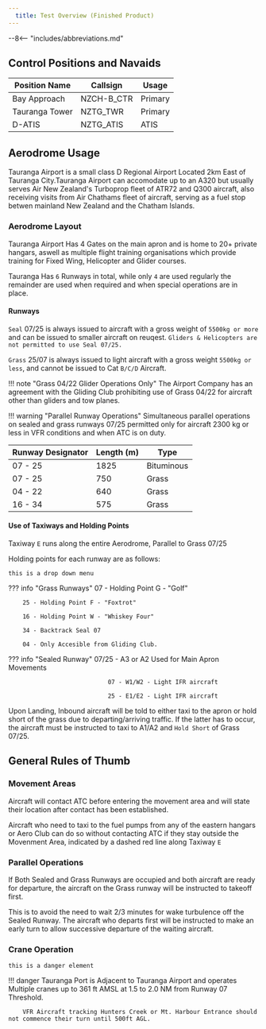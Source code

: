 ```yaml
---
  title: Test Overview (Finished Product)
---
```


--8<-- "includes/abbreviations.md"

## Control Positions and Navaids

| Position Name     | Callsign    | Usage      |
| ----------------- | ---------   | -----------|  
| Bay Approach      | NZCH-B_CTR  | Primary    | 
| Tauranga Tower    | NZTG_TWR    | Primary    |
| D-ATIS            | NZTG_ATIS   | ATIS       | 
 

## Aerodrome Usage

Tauranga Airport is a small class D Regional Airport Located 2km East of Tauranga City.Tauranga Airport can accomodate up to an A320 but usually serves Air New Zealand's Turboprop fleet of ATR72 and Q300 aircraft, also receiving visits from Air Chathams fleet of aircraft, serving as a fuel stop betwen mainland New Zealand and the Chatham Islands.

### Aerodrome Layout

Tauranga Airport Has 4 Gates on the main apron and is home to 20+ private hangars, aswell as multiple flight training organisations which provide training for Fixed Wing, Helicopter and Glider courses.

Tauranga Has `6` Runways in total, while only `4` are used regularly the remainder are used when required and when special operations are in place.


#### Runways

`Seal` 07/25 is always issued to aircraft with a gross weight of `5500kg or more` and can be issued to smaller aircraft on reuqest. `Gliders & Helicopters are not permitted to use Seal 07/25.`

`Grass` 25/07 is always issued to light aircraft with a gross weight `5500kg or less`, and cannot be issued to Cat `B/C/D` Aircraft.

!!! note "Grass 04/22 Glider Operations Only"
        The Airport Company has an agreement with the Gliding Club prohibiting use of Grass 04/22 for aircraft other than gliders and tow planes.

!!! warning "Parallel Runway Operations"
        Simultaneous parallel operations on sealed and grass runways 07/25 permitted only for aircraft 2300 kg or less in VFR conditions and when ATC is on duty.



| Runway Designator   | Length (m) | Type        | 
| ------------------  | ---------- | --------    | 
| 07 - 25             | 1825       | Bituminous  |
| 07 - 25             | 750        | Grass       | 
| 04 - 22             | 640        | Grass       |
| 16 - 34             | 575        | Grass       |

#### Use of Taxiways and Holding Points

Taxiway `E` runs along the entire Aerodrome, Parallel to Grass 07/25

Holding points for each runway are as follows:

`this is a drop down menu`

??? info "Grass Runways"
         07 - Holding Point G - "Golf"

        25 - Holding Point F - "Foxtrot"

        16 - Holding Point W - "Whiskey Four"

        34 - Backtrack Seal 07

        04 - Only Accesible from Gliding Club.
        
??? info "Sealed Runway"
                                07/25 - A3 or A2 Used for Main Apron Movements

                                07 - W1/W2 - Light IFR aircraft

                                25 - E1/E2 - Light IFR aircraft


Upon Landing, Inbound aircraft will be told to either taxi to the apron or hold short of the grass due to departing/arriving traffic. If the latter has to occur, the aircraft must be instructed to taxi to A1/A2 and `Hold Short` of Grass 07/25.


## General Rules of Thumb

### Movement Areas

Aircraft will contact ATC before entering the movement area and will state their location after contact has been established.

Aircraft who need to taxi to the fuel pumps from any of the eastern hangars or Aero Club can do so without contacting ATC if they stay outside the Movenment Area, indicated by a dashed red line along Taxiway `E`

### Parallel Operations

If Both Sealed and Grass Runways are occupied and both aircraft are ready for departure, the aircraft on the Grass runway will be instructed to takeoff first. 

This is to avoid the need to wait 2/3 minutes for wake turbulence off the Sealed Runway. The aircraft who departs first will be instructed to make an early turn to allow successive departure of the waiting aircraft.

### Crane Operation

`this is a danger element`

!!! danger
        Tauranga Port is Adjacent to Tauranga Airport and operates Multiple cranes up to 361 ft AMSL at 1.5 to 2.0 NM from Runway 07 Threshold.
                
        VFR Aircraft tracking Hunters Creek or Mt. Harbour Entrance should not commence their turn until 500ft AGL.